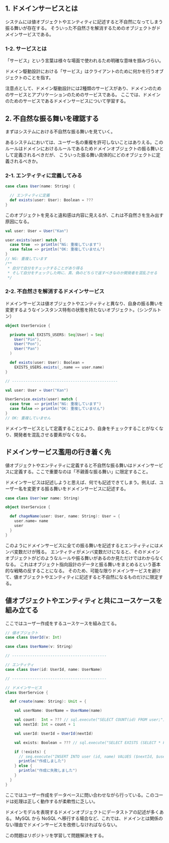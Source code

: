 ## 1. ドメインサービスとは
システムには値オブジェクトやエンティティに記述すると不自然になってしまう振る舞いが存在する。
そういった不自然さを解消するためのオブジェクトがドメインサービスである。

### 1-2. サービスとは
「サービス」という言葉は様々な場面で使われるため明確な意味を掴みづらい。

ドメイン駆動設計における「サービス」はクライアントのために何かを行うオブジェクトのことを指す。

注意点として、ドメイン駆動設計には2種類のサービスがあり、ドメインのためのサービスとアプリケーションのためのサービスである。
ここでは、ドメインのためのサービスであるドメインサービスについて学習する。

## 2. 不自然な振る舞いを確認する
まずはシステムにおける不自然な振る舞いを見ていく。

あるシステムにおいては、ユーザー名の重複を許可しないことはありえる。このルールはドメインにおけるルールであるためドメインオブジェクトの振る舞いとして定義されるべきだが、 こういった振る舞い具体的にどのオブジェクトに定義されるべきか。

### 2-1. エンティティに定義してみる
```Scala
case class User(name: String) {

  // エンティティに定義
  def exists(user: User): Boolean = ???
}
```
このオブジェクトを見ると違和感は内容に見えるが、これは不自然さを生み出す原因になる。

```Scala
val user: User = User("Kan")

user.exists(user) match {
  case true  => println("NG: 重複しています")
  case false => println("OK: 重複していません")
}
// NG: 重複しています
/**
 * 自分で自分をチェックすることがあり得る
 * そして自分をチェックした時に、真、偽のどちらで返すべきなのか開発者を混乱させる
 */
```

### 2-2. 不自然さを解消するドメインサービス
ドメインサービスは値オブジェクトやエンティティと異なり、自身の振る舞いを変更するようなインスタンス特有の状態を持たないオブジェクト。（シングルトン）
```Scala
object UserService {

  private val EXISTS_USERS: Seq[User] = Seq(
    User("Pin"),
    User("Pon"),
    User("Pan")
  )

  def exists(user: User): Boolean =
    EXISTS_USERS.exists(_.name == user.name)
}

// -----------------------------------------------

val user: User = User("Kan")

UserService.exists(user) match {
  case true  => println("NG: 重複しています")
  case false => println("OK: 重複していません")
}
// OK: 重複していません
```
ドメインサービスとして定義することにより、自身をチェックすることがなくなり、開発者を混乱させる要素がなくなる。

## ドメインサービス濫用の行き着く先
値オブジェクトやエンティティに定義すると不自然な振る舞いはドメインサービスに定義する。ここで重要なのは「不親善な振る舞い」に限定すること。

ドメインサービスは記述しようと思えば、何でも記述できてしまう。例えば、ユーザー名を変更する振る舞いをドメインサービスに記述する。
```Scala
case class User(var name: String)

object UserService {

  def chageName(user: User, name: String): User = {
    user.name= name
    user
  }
}
```
このようにドメインサービスに全ての振る舞いを記述するとエンティティにはメンバ変数だけが残る。
エンティティがメンバ変数だけになると、そのドメインオブジェクトがどのようなルールや振る舞いがあるのか見ただけではわからなくなる。
これはオブジェクト指向設計のデータと振る舞いをまとめるという基本的な戦略の反することになる。
そのため、可能な限りドメインサービスを避けて、値オブジェクトやエンティティに記述すると不自然になるものだけに限定する。

## 値オブジェクトやエンティティと共にユースケースを組み立てる
ここではユーザー作成をするユースケースを組み立てる。

```Scala
// 値オブジェクト
case class UserId(v: Int)

case class UserName(v: String)

// ------------------------------------------

// エンティティ
case class User(id: UserId, name: UserName)

// ------------------------------------------

// ドメインサービス
class UserService {

  def create(name: String): Unit = {

    val userName: UserName = UserName(name)

    val count:  Int = ??? // sql.execute("SELECT COUNT(id) FROM user;"): 適当なSQLです
    val nextId: Int = count + 1

    val userId: UserId = UserId(nextId)

    val exists: Boolean = ??? // sql.execute("SELECT EXISTS (SELECT * FROM user WHERE id = $nextId")

    if (!exists) {
      // seq.execute("INSERT INTO user (id, name) VALUES ($nextId, $userName)")
      println("作成しました")
    } else {
      println("作成に失敗しました")
    }
  }
}
```
ここではユーザー作成をデータベースに問い合わせながら行っている。このコードは処理は正しく動作するが柔軟性に乏しい。

ドメインモデルを表現するドメインオブジェクトにデータストアの記述が多くある。
MySQL から NoSQL へ移行する場合など、これでは、ドメインとは関係のない理由でドメインサービスを改修しなければならない。

この問題はリポジトリを学習して問題解決をする。

